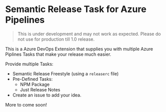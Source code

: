 # Semantic Release Task for Azure Pipelines

> This is under development and may not work as expected. Please do not use for production till 1.0 release.

This is a Azure DevOps Extension that supplies you with multiple Azure Piplines Tasks that make your release much easier.

Provide multiple Tasks:

- Semantic Release Freestyle (using a `releaserc` file)
- Pre-Defined Tasks:
  - NPM Package
  - Just Release Notes
- Create an issue to add your idea.

More to come soon!
